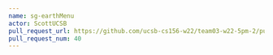 ```yaml
---
name: sg-earthMenu
actor: ScottUCSB
pull_request_url: https://github.com/ucsb-cs156-w22/team03-w22-5pm-2/pull/40
pull_request_num: 40
---
```

